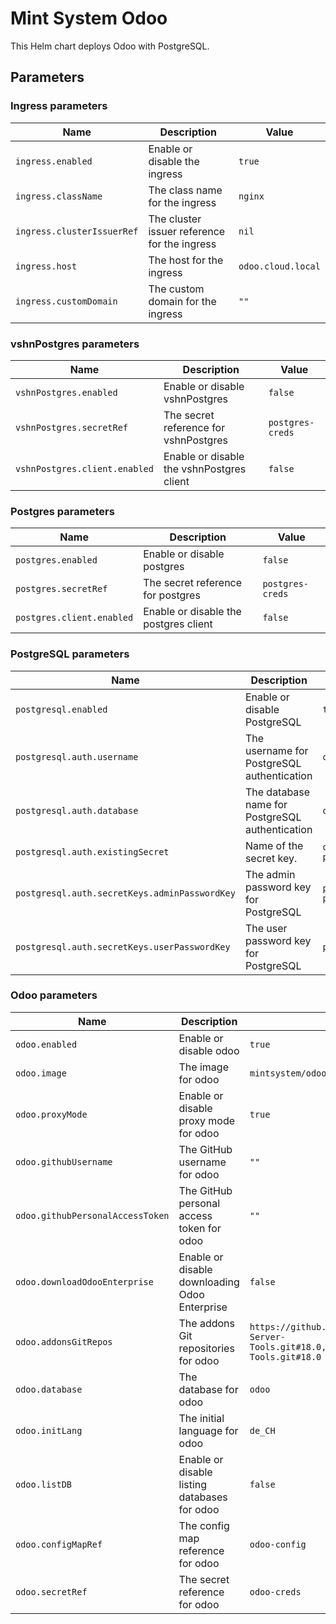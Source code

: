 # Mint System Odoo

This Helm chart deploys Odoo with PostgreSQL.

## Parameters

### Ingress parameters

| Name                       | Description                                  | Value              |
| -------------------------- | -------------------------------------------- | ------------------ |
| `ingress.enabled`          | Enable or disable the ingress                | `true`             |
| `ingress.className`        | The class name for the ingress               | `nginx`            |
| `ingress.clusterIssuerRef` | The cluster issuer reference for the ingress | `nil`              |
| `ingress.host`             | The host for the ingress                     | `odoo.cloud.local` |
| `ingress.customDomain`     | The custom domain for the ingress            | `""`               |

### vshnPostgres parameters

| Name                          | Description                               | Value            |
| ----------------------------- | ----------------------------------------- | ---------------- |
| `vshnPostgres.enabled`        | Enable or disable vshnPostgres            | `false`          |
| `vshnPostgres.secretRef`      | The secret reference for vshnPostgres     | `postgres-creds` |
| `vshnPostgres.client.enabled` | Enable or disable the vshnPostgres client | `false`          |

### Postgres parameters

| Name                      | Description                           | Value            |
| ------------------------- | ------------------------------------- | ---------------- |
| `postgres.enabled`        | Enable or disable postgres            | `false`          |
| `postgres.secretRef`      | The secret reference for postgres     | `postgres-creds` |
| `postgres.client.enabled` | Enable or disable the postgres client | `false`          |

### PostgreSQL parameters

| Name                                          | Description                                     | Value               |
| --------------------------------------------- | ----------------------------------------------- | ------------------- |
| `postgresql.enabled`                          | Enable or disable PostgreSQL                    | `true`              |
| `postgresql.auth.username`                    | The username for PostgreSQL authentication      | `odoo`              |
| `postgresql.auth.database`                    | The database name for PostgreSQL authentication | `odoo`              |
| `postgresql.auth.existingSecret`              | Name of the secret key.                         | `odoo-postgresql`   |
| `postgresql.auth.secretKeys.adminPasswordKey` | The admin password key for PostgreSQL           | `postgres-password` |
| `postgresql.auth.secretKeys.userPasswordKey`  | The user password key for PostgreSQL            | `password`          |

### Odoo parameters

| Name                             | Description                                   | Value                                                                                                         |
| -------------------------------- | --------------------------------------------- | ------------------------------------------------------------------------------------------------------------- |
| `odoo.enabled`                   | Enable or disable odoo                        | `true`                                                                                                        |
| `odoo.image`                     | The image for odoo                            | `mintsystem/odoo:18.0.20250725`                                                                               |
| `odoo.proxyMode`                 | Enable or disable proxy mode for odoo         | `true`                                                                                                        |
| `odoo.githubUsername`            | The GitHub username for odoo                  | `""`                                                                                                          |
| `odoo.githubPersonalAccessToken` | The GitHub personal access token for odoo     | `""`                                                                                                          |
| `odoo.downloadOdooEnterprise`    | Enable or disable downloading Odoo Enterprise | `false`                                                                                                       |
| `odoo.addonsGitRepos`            | The addons Git repositories for odoo          | `https://github.com/Mint-System/Odoo-Apps-Server-Tools.git#18.0,https://github.com/OCA/Server-Tools.git#18.0` |
| `odoo.database`                  | The database for odoo                         | `odoo`                                                                                                        |
| `odoo.initLang`                  | The initial language for odoo                 | `de_CH`                                                                                                       |
| `odoo.listDB`                    | Enable or disable listing databases for odoo  | `false`                                                                                                       |
| `odoo.configMapRef`              | The config map reference for odoo             | `odoo-config`                                                                                                 |
| `odoo.secretRef`                 | The secret reference for odoo                 | `odoo-creds`                                                                                                  |
